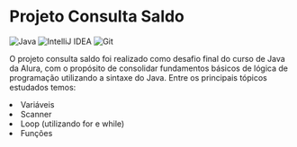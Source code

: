 # Projeto Consulta Saldo

![Java](https://img.shields.io/badge/Java-ED8B00?style=for-the-badge&logo=openjdk&logoColor=white)
![IntelliJ IDEA](https://img.shields.io/badge/IntelliJ_IDEA-000000.svg?style=for-the-badge&logo=intellij-idea&logoColor=white)
![Git](https://img.shields.io/badge/Git-E44C30?style=for-the-badge&logo=git&logoColor=white)

O projeto consulta saldo foi realizado como desafio final do curso de Java da Alura, com o propósito de consolidar 
fundamentos básicos de lógica de programação utilizando a sintaxe do Java. Entre os principais tópicos estudados temos:

<li>Variáveis</li>
<li>Scanner</li>
<li>Loop (utilizando for e while)</li>
<li>Funções</li>

